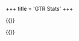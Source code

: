 +++
title = 'GTR Stats'
+++

{{<rawhtml>}}
<script type="module" src='/toolkist/gtrstats.pages.toolkist.js'></script>
<div id="content" class='flex_content'>
    <div class='standardPagePanel'></div>
</div>
{{</rawhtml>}}